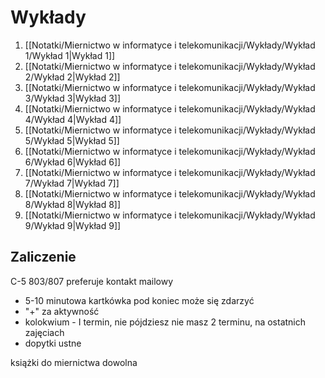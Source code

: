# Wykłady
1. [[Notatki/Miernictwo w informatyce i telekomunikacji/Wykłady/Wykład 1/Wykład 1|Wykład 1]]
2. [[Notatki/Miernictwo w informatyce i telekomunikacji/Wykłady/Wykład 2/Wykład 2|Wykład 2]]
3. [[Notatki/Miernictwo w informatyce i telekomunikacji/Wykłady/Wykład 3/Wykład 3|Wykład 3]]
4. [[Notatki/Miernictwo w informatyce i telekomunikacji/Wykłady/Wykład 4/Wykład 4|Wykład 4]]
5. [[Notatki/Miernictwo w informatyce i telekomunikacji/Wykłady/Wykład 5/Wykład 5|Wykład 5]]
6. [[Notatki/Miernictwo w informatyce i telekomunikacji/Wykłady/Wykład 6/Wykład 6|Wykład 6]]
7. [[Notatki/Miernictwo w informatyce i telekomunikacji/Wykłady/Wykład 7/Wykład 7|Wykład 7]]
8. [[Notatki/Miernictwo w informatyce i telekomunikacji/Wykłady/Wykład 8/Wykład 8|Wykład 8]]
9. [[Notatki/Miernictwo w informatyce i telekomunikacji/Wykłady/Wykład 9/Wykład 9|Wykład 9]]

## Zaliczenie
C-5 803/807
preferuje kontakt mailowy

- 5-10 minutowa kartkówka pod koniec może się zdarzyć
- "+" za aktywność
- kolokwium - I termin, nie pójdziesz nie masz 2 terminu, na ostatnich zajęciach
- dopytki ustne

książki do miernictwa dowolna
